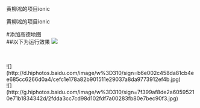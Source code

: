 ﻿黄柳淞的项目ionic

﻿黄柳淞的项目ionic


#添加高德地图
<br>
##以下为运行效果
![](http://g.hiphotos.baidu.com/image/w%3D310/sign=8aa22dce3bfa828bd1239be2cd1d41cd/dcc451da81cb39db8061ce9dd8160924aa183053.jpg)
<br>
<br>

<br>
![](http://d.hiphotos.baidu.com/image/w%3D310/sign=b6e002c458da81cb4ee685cc6266d0a4/cefc1e178a82b901511e29037a8da9773912ef4b.jpg)


<br>
![](http://g.hiphotos.baidu.com/image/w%3D310/sign=7f399af8de2a60595210e71b1834342d/2fdda3cc7cd98d102fdf7a00283fb80e7bec90f3.jpg)
